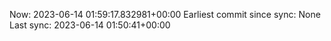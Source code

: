 Now: 2023-06-14 01:59:17.832981+00:00 Earliest commit since sync: None Last sync: 2023-06-14 01:50:41+00:00
